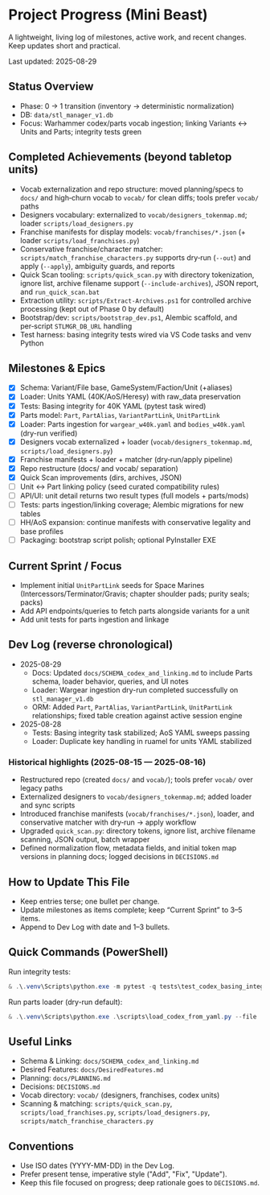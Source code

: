 # Project Progress (Mini Beast)

A lightweight, living log of milestones, active work, and recent changes. Keep updates short and practical.

Last updated: 2025-08-29

## Status Overview
- Phase: 0 → 1 transition (inventory → deterministic normalization)
- DB: `data/stl_manager_v1.db`
- Focus: Warhammer codex/parts vocab ingestion; linking Variants ↔ Units and Parts; integrity tests green

## Completed Achievements (beyond tabletop units)
- Vocab externalization and repo structure: moved planning/specs to `docs/` and high‑churn vocab to `vocab/` for clean diffs; tools prefer `vocab/` paths
- Designers vocabulary: externalized to `vocab/designers_tokenmap.md`; loader `scripts/load_designers.py`
- Franchise manifests for display models: `vocab/franchises/*.json` (+ loader `scripts/load_franchises.py`)
- Conservative franchise/character matcher: `scripts/match_franchise_characters.py` supports dry‑run (`--out`) and apply (`--apply`), ambiguity guards, and reports
- Quick Scan tooling: `scripts/quick_scan.py` with directory tokenization, ignore list, archive filename support (`--include-archives`), JSON report, and `run_quick_scan.bat`
- Extraction utility: `scripts/Extract-Archives.ps1` for controlled archive processing (kept out of Phase 0 by default)
- Bootstrap/dev: `scripts/bootstrap_dev.ps1`, Alembic scaffold, and per‑script `STLMGR_DB_URL` handling
- Test harness: basing integrity tests wired via VS Code tasks and venv Python

## Milestones & Epics
- [x] Schema: Variant/File base, GameSystem/Faction/Unit (+aliases)
- [x] Loader: Units YAML (40K/AoS/Heresy) with raw_data preservation
- [x] Tests: Basing integrity for 40K YAML (pytest task wired)
- [x] Parts model: `Part`, `PartAlias`, `VariantPartLink`, `UnitPartLink`
- [x] Loader: Parts ingestion for `wargear_w40k.yaml` and `bodies_w40k.yaml` (dry-run verified)
- [x] Designers vocab externalized + loader (`vocab/designers_tokenmap.md`, `scripts/load_designers.py`)
- [x] Franchise manifests + loader + matcher (dry‑run/apply pipeline)
- [x] Repo restructure (docs/ and vocab/ separation)
- [x] Quick Scan improvements (dirs, archives, JSON)
- [ ] Unit ↔ Part linking policy (seed curated compatibility rules)
- [ ] API/UI: unit detail returns two result types (full models + parts/mods)
- [ ] Tests: parts ingestion/linking coverage; Alembic migrations for new tables
- [ ] HH/AoS expansion: continue manifests with conservative legality and base profiles
- [ ] Packaging: bootstrap script polish; optional PyInstaller EXE

## Current Sprint / Focus
- Implement initial `UnitPartLink` seeds for Space Marines (Intercessors/Terminator/Gravis; chapter shoulder pads; purity seals; packs)
- Add API endpoints/queries to fetch parts alongside variants for a unit
- Add unit tests for parts ingestion and linkage

## Dev Log (reverse chronological)
- 2025-08-29
  - Docs: Updated `docs/SCHEMA_codex_and_linking.md` to include Parts schema, loader behavior, queries, and UI notes
  - Loader: Wargear ingestion dry-run completed successfully on `stl_manager_v1.db`
  - ORM: Added `Part`, `PartAlias`, `VariantPartLink`, `UnitPartLink` relationships; fixed table creation against active session engine
- 2025-08-28
  - Tests: Basing integrity task stabilized; AoS YAML sweeps passing
  - Loader: Duplicate key handling in ruamel for units YAML stabilized

### Historical highlights (2025-08-15 — 2025-08-16)
- Restructured repo (created `docs/` and `vocab/`); tools prefer `vocab/` over legacy paths
- Externalized designers to `vocab/designers_tokenmap.md`; added loader and sync scripts
- Introduced franchise manifests (`vocab/franchises/*.json`), loader, and conservative matcher with dry‑run → apply workflow
- Upgraded `quick_scan.py`: directory tokens, ignore list, archive filename scanning, JSON output, batch wrapper
- Defined normalization flow, metadata fields, and initial token map versions in planning docs; logged decisions in `DECISIONS.md`

## How to Update This File
- Keep entries terse; one bullet per change.
- Update milestones as items complete; keep “Current Sprint” to 3–5 items.
- Append to Dev Log with date and 1–3 bullets.

## Quick Commands (PowerShell)
Run integrity tests:
```powershell
& .\.venv\Scripts\python.exe -m pytest -q tests\test_codex_basing_integrity.py
```

Run parts loader (dry-run default):
```powershell
& .\.venv\Scripts\python.exe .\scripts\load_codex_from_yaml.py --file .\vocab\wargear_w40k.yaml --db-url sqlite:///./data/stl_manager_v1.db
```

## Useful Links
- Schema & Linking: `docs/SCHEMA_codex_and_linking.md`
- Desired Features: `docs/DesiredFeatures.md`
- Planning: `docs/PLANNING.md`
- Decisions: `DECISIONS.md`
- Vocab directory: `vocab/` (designers, franchises, codex units)
- Scanning & matching: `scripts/quick_scan.py`, `scripts/load_franchises.py`, `scripts/load_designers.py`, `scripts/match_franchise_characters.py`

## Conventions
- Use ISO dates (YYYY-MM-DD) in the Dev Log.
- Prefer present tense, imperative style ("Add", "Fix", "Update").
- Keep this file focused on progress; deep rationale goes to `DECISIONS.md`.